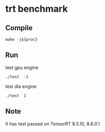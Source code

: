 # trt benchmark 

## Compile  

```shell  
make -j${proc}
```  

## Run  

test gpu engine  
```shell  
./test  -1

```


test dla engine  
```shell  
./test  1

```


## Note   
It has test passed on TensorRT 8.5.10, 8.6.0.1    
